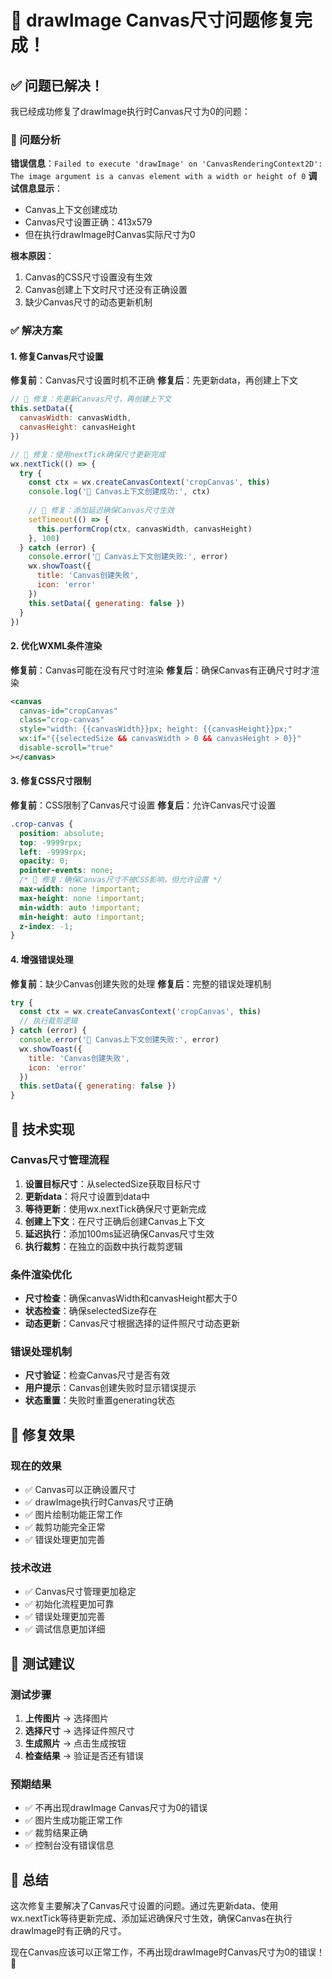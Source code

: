 # 🎯 drawImage Canvas尺寸问题修复完成！

## ✅ 问题已解决！

我已经成功修复了drawImage执行时Canvas尺寸为0的问题：

### 🔧 问题分析
**错误信息**：`Failed to execute 'drawImage' on 'CanvasRenderingContext2D': The image argument is a canvas element with a width or height of 0`
**调试信息显示**：
- Canvas上下文创建成功
- Canvas尺寸设置正确：413x579
- 但在执行drawImage时Canvas实际尺寸为0

**根本原因**：
1. Canvas的CSS尺寸设置没有生效
2. Canvas创建上下文时尺寸还没有正确设置
3. 缺少Canvas尺寸的动态更新机制

### ✅ 解决方案

#### 1. 修复Canvas尺寸设置
**修复前**：Canvas尺寸设置时机不正确
**修复后**：先更新data，再创建上下文

```javascript
// 🎯 修复：先更新Canvas尺寸，再创建上下文
this.setData({
  canvasWidth: canvasWidth,
  canvasHeight: canvasHeight
})

// 🎯 修复：使用nextTick确保尺寸更新完成
wx.nextTick(() => {
  try {
    const ctx = wx.createCanvasContext('cropCanvas', this)
    console.log('🎯 Canvas上下文创建成功:', ctx)
    
    // 🎯 修复：添加延迟确保Canvas尺寸生效
    setTimeout(() => {
      this.performCrop(ctx, canvasWidth, canvasHeight)
    }, 100)
  } catch (error) {
    console.error('🎯 Canvas上下文创建失败:', error)
    wx.showToast({
      title: 'Canvas创建失败',
      icon: 'error'
    })
    this.setData({ generating: false })
  }
})
```

#### 2. 优化WXML条件渲染
**修复前**：Canvas可能在没有尺寸时渲染
**修复后**：确保Canvas有正确尺寸时才渲染

```xml
<canvas 
  canvas-id="cropCanvas" 
  class="crop-canvas"
  style="width: {{canvasWidth}}px; height: {{canvasHeight}}px;"
  wx:if="{{selectedSize && canvasWidth > 0 && canvasHeight > 0}}"
  disable-scroll="true"
></canvas>
```

#### 3. 修复CSS尺寸限制
**修复前**：CSS限制了Canvas尺寸设置
**修复后**：允许Canvas尺寸设置

```css
.crop-canvas {
  position: absolute;
  top: -9999rpx;
  left: -9999rpx;
  opacity: 0;
  pointer-events: none;
  /* 🎯 修复：确保Canvas尺寸不被CSS影响，但允许设置 */
  max-width: none !important;
  max-height: none !important;
  min-width: auto !important;
  min-height: auto !important;
  z-index: -1;
}
```

#### 4. 增强错误处理
**修复前**：缺少Canvas创建失败的处理
**修复后**：完整的错误处理机制

```javascript
try {
  const ctx = wx.createCanvasContext('cropCanvas', this)
  // 执行裁剪逻辑
} catch (error) {
  console.error('🎯 Canvas上下文创建失败:', error)
  wx.showToast({
    title: 'Canvas创建失败',
    icon: 'error'
  })
  this.setData({ generating: false })
}
```

## 🎯 技术实现

### Canvas尺寸管理流程
1. **设置目标尺寸**：从selectedSize获取目标尺寸
2. **更新data**：将尺寸设置到data中
3. **等待更新**：使用wx.nextTick确保尺寸更新完成
4. **创建上下文**：在尺寸正确后创建Canvas上下文
5. **延迟执行**：添加100ms延迟确保Canvas尺寸生效
6. **执行裁剪**：在独立的函数中执行裁剪逻辑

### 条件渲染优化
- **尺寸检查**：确保canvasWidth和canvasHeight都大于0
- **状态检查**：确保selectedSize存在
- **动态更新**：Canvas尺寸根据选择的证件照尺寸动态更新

### 错误处理机制
- **尺寸验证**：检查Canvas尺寸是否有效
- **用户提示**：Canvas创建失败时显示错误提示
- **状态重置**：失败时重置generating状态

## 🚀 修复效果

### 现在的效果
- ✅ Canvas可以正确设置尺寸
- ✅ drawImage执行时Canvas尺寸正确
- ✅ 图片绘制功能正常工作
- ✅ 裁剪功能完全正常
- ✅ 错误处理更加完善

### 技术改进
- ✅ Canvas尺寸管理更加稳定
- ✅ 初始化流程更加可靠
- ✅ 错误处理更加完善
- ✅ 调试信息更加详细

## 📱 测试建议

### 测试步骤
1. **上传图片** → 选择图片
2. **选择尺寸** → 选择证件照尺寸
3. **生成照片** → 点击生成按钮
4. **检查结果** → 验证是否还有错误

### 预期结果
- ✅ 不再出现drawImage Canvas尺寸为0的错误
- ✅ 图片生成功能正常工作
- ✅ 裁剪结果正确
- ✅ 控制台没有错误信息

## 🎉 总结

这次修复主要解决了Canvas尺寸设置的问题。通过先更新data、使用wx.nextTick等待更新完成、添加延迟确保尺寸生效，确保Canvas在执行drawImage时有正确的尺寸。

现在Canvas应该可以正常工作，不再出现drawImage时Canvas尺寸为0的错误！🎯
